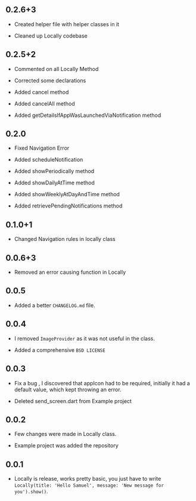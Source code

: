 ## 0.2.6+3

* Created helper file with helper classes in it

* Cleaned up Locally codebase


## 0.2.5+2

* Commented on all Locally Method

* Corrected some declarations

* Added cancel method

* Added cancelAll method

* Added getDetailsIfAppWasLaunchedViaNotification method


## 0.2.0

* Fixed Navigation Error

* Added scheduleNotification

* Added showPeriodically method

* Added showDailyAtTime method

* Added showWeeklyAtDayAndTime method

* Added retrievePendingNotifications method

## 0.1.0+1

* Changed Navigation rules in locally class


## 0.0.6+3

* Removed an error causing function in Locally

## 0.0.5

* Added a better `CHANGELOG.md` file.

## 0.0.4

* I removed `ImageProvider` as it was not useful in the class.

* Added a comprehensive `BSD LICENSE`

## 0.0.3

* Fix a bug , I discovered that appIcon had to be required, initially it had a default value, which kept throwing an error.

* Deleted send_screen.dart from Example project

## 0.0.2

* Few changes were made in Locally class.

* Example project was added the repository


## 0.0.1

* Locally is release, works pretty basic, you just have to write `Locally(title: 'Hello Samuel', message: 'New message for you').show()`.


